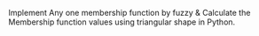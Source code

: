 Implement Any one membership function by fuzzy & Calculate the Membership function values using triangular shape in Python.